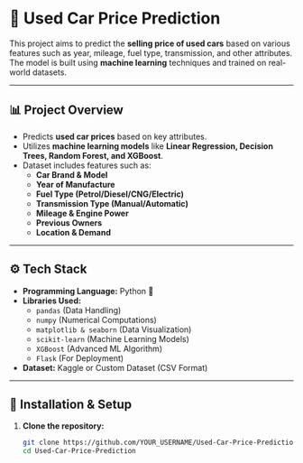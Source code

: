 # 🚗 Used Car Price Prediction

This project aims to predict the **selling price of used cars** based on various features such as year, mileage, fuel type, transmission, and other attributes. The model is built using **machine learning** techniques and trained on real-world datasets.

---

## 📊 **Project Overview**
- Predicts **used car prices** based on key attributes.
- Utilizes **machine learning models** like **Linear Regression, Decision Trees, Random Forest, and XGBoost**.
- Dataset includes features such as:
  - **Car Brand & Model**
  - **Year of Manufacture**
  - **Fuel Type (Petrol/Diesel/CNG/Electric)**
  - **Transmission Type (Manual/Automatic)**
  - **Mileage & Engine Power**
  - **Previous Owners**
  - **Location & Demand**
  
---

## ⚙️ **Tech Stack**
- **Programming Language:** Python 🐍
- **Libraries Used:**
  - `pandas` (Data Handling)
  - `numpy` (Numerical Computations)
  - `matplotlib & seaborn` (Data Visualization)
  - `scikit-learn` (Machine Learning Models)
  - `XGBoost` (Advanced ML Algorithm)
  - `Flask` (For Deployment)
- **Dataset:** Kaggle or Custom Dataset (CSV Format)

---

## 🚀 **Installation & Setup**
1. **Clone the repository:**
   ```sh
   git clone https://github.com/YOUR_USERNAME/Used-Car-Price-Prediction.git
   cd Used-Car-Price-Prediction
